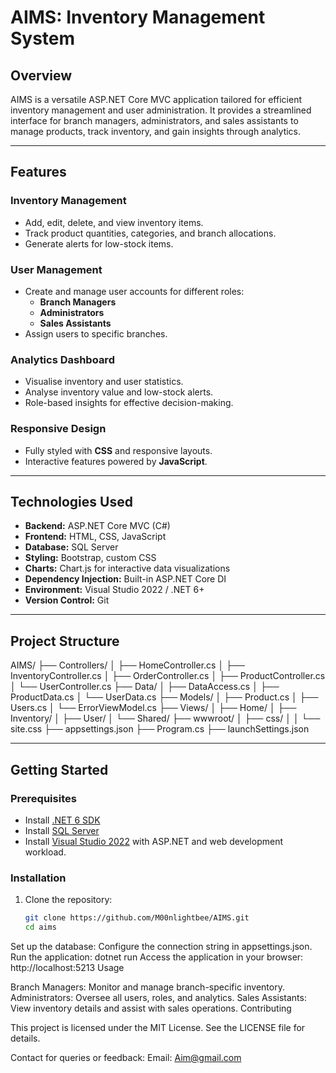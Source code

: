 # AIMS: Inventory Management System

## Overview
AIMS is a versatile ASP.NET Core MVC application tailored for efficient inventory management and user administration. It provides a streamlined interface for branch managers, administrators, and sales assistants to manage products, track inventory, and gain insights through analytics.

---

## Features
### Inventory Management
- Add, edit, delete, and view inventory items.
- Track product quantities, categories, and branch allocations.
- Generate alerts for low-stock items.

### User Management
- Create and manage user accounts for different roles:
  - **Branch Managers**
  - **Administrators**
  - **Sales Assistants**
- Assign users to specific branches.

### Analytics Dashboard
- Visualise inventory and user statistics.
- Analyse inventory value and low-stock alerts.
- Role-based insights for effective decision-making.

### Responsive Design
- Fully styled with **CSS** and responsive layouts.
- Interactive features powered by **JavaScript**.

---

## Technologies Used
- **Backend:** ASP.NET Core MVC (C#)
- **Frontend:** HTML, CSS, JavaScript
- **Database:** SQL Server
- **Styling:** Bootstrap, custom CSS
- **Charts:** Chart.js for interactive data visualizations
- **Dependency Injection:** Built-in ASP.NET Core DI
- **Environment:** Visual Studio 2022 / .NET 6+
- **Version Control:** Git

---

## Project Structure
AIMS/ ├── Controllers/ │ ├── HomeController.cs │ ├── InventoryController.cs │ ├── OrderController.cs │ ├── ProductController.cs │ └── UserController.cs ├── Data/ │ ├── DataAccess.cs │ ├── ProductData.cs │ └── UserData.cs ├── Models/ │ ├── Product.cs │ ├── Users.cs │ └── ErrorViewModel.cs ├── Views/ │ ├── Home/ │ ├── Inventory/ │ ├── User/ │ └── Shared/ ├── wwwroot/ │ ├── css/ │ │ └── site.css ├── appsettings.json ├── Program.cs ├── launchSettings.json


---

## Getting Started

### Prerequisites
- Install [.NET 6 SDK](https://dotnet.microsoft.com/download/dotnet/6.0)
- Install [SQL Server](https://www.microsoft.com/en-us/sql-server/sql-server-downloads)
- Install [Visual Studio 2022](https://visualstudio.microsoft.com/) with ASP.NET and web development workload.

### Installation
1. Clone the repository:
   ```bash
   git clone https://github.com/M00nlightbee/AIMS.git
   cd aims
Set up the database:
Configure the connection string in appsettings.json.
Run the application:
dotnet run
Access the application in your browser:
http://localhost:5213
Usage

Branch Managers: Monitor and manage branch-specific inventory.
Administrators: Oversee all users, roles, and analytics.
Sales Assistants: View inventory details and assist with sales operations.
Contributing



This project is licensed under the MIT License. See the LICENSE file for details.

Contact for queries or feedback:
Email: Aim@gmail.com
